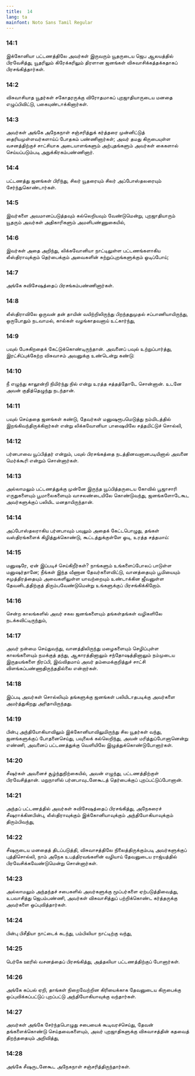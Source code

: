 ```yaml
---
title:  14
lang: ta
mainfont: Noto Sans Tamil Regular
---
```


###  14:1

இக்கோனியா பட்டணத்திலே அவர்கள் இருவரும் யூதருடைய ஜெப ஆலயத்தில் பிரவேசித்து, யூதரிலும் கிரேக்கரிலும் திரளான ஜனங்கள் விசுவாசிக்கத்தக்கதாகப் பிரசங்கித்தார்கள்.

###  14:2

விசுவாசியாத யூதர்கள் சகோதரருக்கு விரோதமாகப் புறஜாதியாருடைய மனதை எழுப்பிவிட்டு, பகையுண்டாக்கினார்கள்.

###  14:3

அவர்கள் அங்கே அநேகநாள் சஞ்சரித்துக் கர்த்தரை முன்னிட்டுத் தைரியமுள்ளவர்களாய்ப் போதகம் பண்ணினார்கள்; அவர் தமது கிருபையுள்ள வசனத்திற்குச் சாட்சியாக அடையாளங்களும் அற்புதங்களும் அவர்கள் கைகளால் செய்யப்படும்படி அநுக்கிரகம்பண்ணினார்.

###  14:4

பட்டணத்து ஜனங்கள் பிரிந்து, சிலர் யூதரையும் சிலர் அப்போஸ்தலரையும் சேர்ந்துகொண்டார்கள்.

###  14:5

இவர்களை அவமானப்படுத்தவும் கல்லெறியவும் வேண்டுமென்று, புறஜாதியாரும் யூதரும் அவர்கள் அதிகாரிகளும் அமளிபண்ணுகையில்,

###  14:6

இவர்கள் அதை அறிந்து, லிக்கவோனியா நாட்டிலுள்ள பட்டணங்களாகிய லீஸ்திராவுக்கும் தெர்பைக்கும் அவைகளின் சுற்றுப்புறங்களுக்கும் ஓடிப்போய்;

###  14:7

அங்கே சுவிசேஷத்தைப் பிரசங்கம்பண்ணினார்கள்.

###  14:8

லீஸ்திராவிலே ஒருவன் தன் தாயின் வயிற்றிலிருந்து பிறந்ததுமுதல் சப்பாணியாயிருந்து, ஒருபோதும் நடவாமல், கால்கள் வழங்காதவனாய் உட்கார்ந்து,

###  14:9

பவுல் பேசுகிறதைக் கேட்டுக்கொண்டிருந்தான். அவனைப் பவுல் உற்றுப்பார்த்து, இரட்சிப்புக்கேற்ற விசுவாசம் அவனுக்கு உண்டென்று கண்டு:

###  14:10

நீ எழுந்து காலூன்றி நிமிர்ந்து நில் என்று உரத்த சத்தத்தோடே சொன்னான். உடனே அவன் குதித்தெழுந்து நடந்தான்.

###  14:11

பவுல் செய்ததை ஜனங்கள் கண்டு, தேவர்கள் மனுஷரூபமெடுத்து நம்மிடத்தில் இறங்கிவந்திருக்கிறார்கள் என்று லிக்கவோனியா பாஷையிலே சத்தமிட்டுச் சொல்லி,

###  14:12

பர்னபாவை யூப்பித்தர் என்றும், பவுல் பிரசங்கத்தை நடத்தினவனானபடியினால் அவனை மெர்க்கூரி என்றும் சொன்னார்கள்.

###  14:13

அல்லாமலும் பட்டணத்துக்கு முன்னே இருந்த யூப்பித்தருடைய கோவில் பூஜாசாரி எருதுகளையும் பூமாலைகளையும் வாசலண்டையிலே கொண்டுவந்து, ஜனங்களோடேகூட அவர்களுக்குப் பலியிட மனதாயிருந்தான்.

###  14:14

அப்போஸ்தலராகிய பர்னபாவும் பவுலும் அதைக் கேட்டபொழுது, தங்கள் வஸ்திரங்களைக் கிழித்துக்கொண்டு, கூட்டத்துக்குள்ளே ஓடி, உரத்த சத்தமாய்:

###  14:15

மனுஷரே, ஏன் இப்படிச் செய்கிறீர்கள்? நாங்களும் உங்களைப்போலப் பாடுள்ள மனுஷர்தானே; நீங்கள் இந்த வீணான தேவர்களைவிட்டு, வானத்தையும் பூமியையும் சமுத்திரத்தையும் அவைகளிலுள்ள யாவற்றையும் உண்டாக்கின ஜீவனுள்ள தேவனிடத்திற்குத் திரும்பவேண்டுமென்று உங்களுக்குப் பிரசங்கிக்கிறோம்.

###  14:16

சென்ற காலங்களில் அவர் சகல ஜனங்களையும் தங்கள்தங்கள் வழிகளிலே நடக்கவிட்டிருந்தும்,

###  14:17

அவர் நன்மை செய்துவந்து, வானத்திலிருந்து மழைகளையும் செழிப்புள்ள காலங்களையும் நமக்குத் தந்து, ஆகாரத்தினாலும் சந்தோஷத்தினாலும் நம்முடைய இருதயங்களை நிரப்பி, இவ்விதமாய் அவர் தம்மைக்குறித்துச் சாட்சி விளங்கப்பண்ணாதிருந்ததில்லை என்றார்கள்.

###  14:18

இப்படி அவர்கள் சொல்லியும் தங்களுக்கு ஜனங்கள் பலியிடாதபடிக்கு அவர்களை அமர்த்துகிறது அரிதாயிருந்தது.

###  14:19

பின்பு அந்தியோகியாவிலும் இக்கோனியாவிலுமிருந்து சில யூதர்கள் வந்து, ஜனங்களுக்குப் போதனைசெய்து, பவுலைக் கல்லெறிந்து, அவன் மரித்துப்போனானென்று எண்ணி, அவனைப் பட்டணத்துக்கு வெளியிலே இழுத்துக்கொண்டுபோனார்கள்.

###  14:20

சீஷர்கள் அவனைச் சூழ்ந்துநிற்கையில், அவன் எழுந்து, பட்டணத்திற்குள் பிரவேசித்தான். மறுநாளில் பர்னபாவுடனேகூடத் தெர்பைக்குப் புறப்பட்டுப்போனான்.

###  14:21

அந்தப் பட்டணத்தில் அவர்கள் சுவிசேஷத்தைப் பிரசங்கித்து, அநேகரைச் சீஷராக்கினபின்பு, லீஸ்திராவுக்கும் இக்கோனியாவுக்கும் அந்தியோகியாவுக்கும் திரும்பிவந்து,

###  14:22

சீஷருடைய மனதைத் திடப்படுத்தி, விசுவாசத்திலே நிலைத்திருக்கும்படி அவர்களுக்குப் புத்திசொல்லி, நாம் அநேக உபத்திரவங்களின் வழியாய் தேவனுடைய ராஜ்யத்தில் பிரவேசிக்கவேண்டுமென்று சொன்னார்கள்.

###  14:23

அல்லாமலும் அந்தந்தச் சபைகளில் அவர்களுக்கு மூப்பர்களை ஏற்படுத்திவைத்து, உபவாசித்து ஜெபம்பண்ணி, அவர்கள் விசுவாசித்துப் பற்றிக்கொண்ட கர்த்தருக்கு அவர்களை ஒப்புவித்தார்கள்.

###  14:24

பின்பு பிசீதியா நாட்டைக் கடந்து, பம்பிலியா நாட்டிற்கு வந்து,

###  14:25

பெர்கே ஊரில் வசனத்தைப் பிரசங்கித்து, அத்தலியா பட்டணத்திற்குப் போனார்கள்.

###  14:26

அங்கே கப்பல் ஏறி, தாங்கள் நிறைவேற்றின கிரியைக்காக தேவனுடைய கிருபைக்கு ஒப்புவிக்கப்பட்டுப் புறப்பட்டு அந்தியோகியாவுக்கு வந்தார்கள்.

###  14:27

அவர்கள் அங்கே சேர்ந்தபொழுது சபையைக் கூடிவரச்செய்து, தேவன் தங்களைக்கொண்டு செய்தவைகளையும், அவர் புறஜாதிகளுக்கு விசுவாசத்தின் கதவைத் திறந்ததையும் அறிவித்து,

###  14:28

அங்கே சீஷருடனேகூட அநேகநாள் சஞ்சரித்திருந்தார்கள்.

